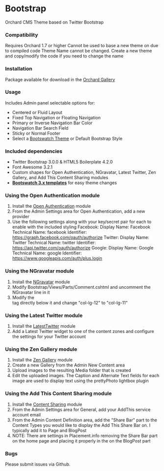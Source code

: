 # Bootstrap
Orchard CMS Theme based on Twitter Bootstrap


### Compatibility
Requires Orchard 1.7 or higher
Cannot be used to base a new theme on due to compiled code
Theme Name cannot be changed. Create a new theme and copy/modify the code if you need to change the name


### Installation
Package available for download in the [Orchard Gallery](http://gallery.orchardproject.net/List/Themes/Orchard.Theme.Bootstrap)


### Usage
Includes Admin panel selectable options for:
* Centered or Fluid Layout
* Fixed Top Navigation or Floating Navigation
* Primary or Inverse Navigation Bar Color
* Navigation Bar Search Field
* Sticky or Normal Footer
* Select a [Bootswatch Theme](http://bootswatch.com/2/) or Default Bootstrap Style


### Included dependencies
* Twitter Bootstrap 3.0.0 & HTML5 Boilerplate 4.2.0
* Font Awesome 3.2.1
* Custom shapes for Open Authentication, NGravatar, Latest Twitter, Zen Gallery, and Add This Content Sharing modules
* **[Bootswatch 3.x templates](http://bootswatch.com/2/)** for easy theme changes


### Using the Open Authentication module
1) Install the [Open Authentication](http://gallery.orchardproject.net/List/Modules/Orchard.Module.NGM.OpenAuthentication) module
2) From the Admin Settings area for Open Authentication, add a new provider
3) Use the following settings along with your key/secret pair for each to enable with the included styling
	Facebook:
		Display Name: Facebook
		Technical Name: facebook
		Identifier: https://graph.facebook.com/oauth/authorize
	Twitter:
		Display Name: Twitter
		Technical Name: twitter
		Identifier: https://api.twitter.com/oauth/authorize
	Google:
		Display Name: Google
		Technical Name: google
		Identifier: https://www.googleapis.com/auth/plus.login


### Using the NGravatar module
1) Install the [NGravatar](https://github.com/Jetski5822/ngravatar) module
2) Modify Bootstrap/Views/Parts/Comment.cshtml and uncomment the <div> NGravatar line in it
3) Modify the <div> tag directly below it and change "col-lg-12" to "col-lg-11"


### Using the Latest Twitter module
1) Install the [LatestTwitter](http://gallery.orchardproject.net/List/Modules/Orchard.Module.LatestTwitter/1.2.1) module
2) Add a Latest Twitter widget to one of the content zones and configure the settings for your Twitter account


### Using the Zen Gallery module
1) Install the [Zen Gallery](http://gallery.orchardproject.net/List/Modules/Orchard.Module.Nwazet.ZenGallery) module
2) Create a new Gallery from the Admin New Content area
3) Upload images to the resulting Media folder that is created
4) Edit the uploaded images. The Caption and Alternate Text fields for each image are used to display text using the prettyPhoto lightbox plugin


### Using the Add This Content Sharing module
1) Install the [Content Sharing](http://gallery.orchardproject.net/List/Modules/Orchard.Module.Szmyd.Orchard.Modules.Sharing) module
2) From the Admin Settings area for General, add your AddThis service account email
3) From the Admin Content Definition area, add the "Share Bar" part to the Content Types you would like to display the Add This Share Bar on. I typically add it to Page and BlogPost
4) NOTE: There are settings in Placement.info removing the Share Bar part on the home page and placing it properly in the on the BlogPost part


### Bugs
Please submit issues via Github.